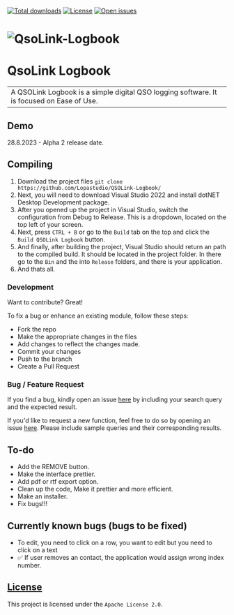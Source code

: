 [![Total downloads](https://img.shields.io/github/downloads/Lopastudio/QSOLink-Logbook/total)](https://github.com/Lopastudio/QSOLink-Logbook/releases)
[![License](https://img.shields.io/github/license/Lopastudio/QSOLink-Logbook)](https://github.com/Lopastudio/QSOLink-Logbook/blob/master/LICENSE)
[![Open issues](https://img.shields.io/github/issues/Lopastudio/QSOLink-Logbook)](https://github.com/Lopastudio/QSOLink-Logbook/issues)




# ![QsoLink-Logbook](https://www.lopastudio.sk/img/QSOLinkLogBook.png)
# QsoLink Logbook
<table>
<tr>
<td>
  A QSOLink Logbook is a simple digital QSO logging software. It is focused on Ease of Use.
</td>
</tr>
</table>


## Demo
28.8.2023 - Alpha 2 release date.



## Compiling 

1. Download the project files `git clone https://github.com/Lopastudio/QSOLink-Logbook/`
2. Next, you will need to download Visual Studio 2022 and install dotNET Desktop Development package.
3. After you opened up the project in Visual Studio, switch the configuration from Debug to Release. This is a dropdown, located on the top left of your screen.
4. Next, press `CTRL + B` or go to the `Build` tab on the top and click the `Build QSOLink Logbook` button. 
5. And finally, after building the project, Visual Studio should return an path to the compiled build. It should be located in the project folder. In there go to the `Bin` and the into `Release` folders, and there is your application.
6. And thats all.

### Development
Want to contribute? Great!

To fix a bug or enhance an existing module, follow these steps:

- Fork the repo
- Make the appropriate changes in the files
- Add changes to reflect the changes made.
- Commit your changes
- Push to the branch
- Create a Pull Request 

### Bug / Feature Request

If you find a bug, kindly open an issue [here](https://github.com/Lopastudio/QSOLink-Logbook/issues/new) by including your search query and the expected result.

If you'd like to request a new function, feel free to do so by opening an issue [here](https://github.com/Lopastudio/QSOLink-Logbook/issues/new). Please include sample queries and their corresponding results.

## To-do
- Add the REMOVE button.
- Make the interface prettier.
- Add pdf or rtf export option.
- Clean up the code, Make it prettier and more efficient.
- Make an installer.
- Fix bugs!!!

## Currently known bugs (bugs to be fixed)
- To edit, you need to click on a row, you want to edit but you need to click on a text
- ✅ If user removes an contact, the application would assign wrong index number. 


## [License](https://github.com/Lopastudio/QSOLink-Logbook/blob/master/LICENSE.txt)
This project is licensed under the `Apache License 2.0`.

